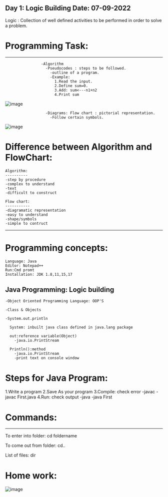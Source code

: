 Day 1: Logic Building
Date: 07-09-2022
-----------------------------

 Logic : Collection of well defined activities to be performed in order to solve a problem.

# Programming Task:
--------------------
                    -Algorithm
                      -Pseudocodes : steps to be followed.
                        -outline of a program.
                        -Example:
                          1.Read the input.
                          2.Define sum=0.
                          3.Add: sum<---n1+n2
                          4.Print sum
![image](https://user-images.githubusercontent.com/72081819/188828333-c1af1bfa-ac7b-4c71-a7bd-c7e0c41f1c69.png)



                      -Diagrams: Flow chart : pictorial representation.
                        -Follow certain symbols.
 ![image](https://user-images.githubusercontent.com/72081819/188828440-8ef5e1f9-85e0-4a3f-b65e-2be75b265ab7.png)

			
# Difference between Algorithm and FlowChart:

    Algorithm:
    ----------
    -step by procedure
    -complex to understand
    -text
    -difficult to construct

    Flow chart:
    -----------
    -diagramatic representation
    -easy to understand
    -shape/symbols
    -simple to contruct


--------------------------------------------------
# Programming concepts:

    Language: Java
    Editor: Notepad++
    Run:Cmd promt
    Installation: JDK 1.8,11,15,17

Java Programming: Logic building
---------------------------------

    -Object Oriented Programming Language: OOP'S

    -Class & Objects

    -System.out.println

      System: inbuilt java class defined in java.lang package

      out:reference variable(Object) 
        -java.io.PrintStream

      Println():method
        -java.io.PrintStream
        -print text on console window

# Steps for Java Program:

  1.Write a program
  2.Save As your program
  3.Compile: check error
    -javac <file name.java>
      -javac First.java
  4.Run: check output
    -java <file name>
      -java First

# Commands:
---------------
  
  To enter into folder: cd foldername

  To come out from folder: cd..

  List of files: dir

# Home work:

![image](https://user-images.githubusercontent.com/72081819/188829812-e9adfb4a-a151-412c-bbcf-ebf10f7f2239.png)

